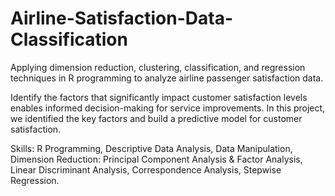 # Airline-Satisfaction-Data-Classification
Applying dimension reduction, clustering, classification, and regression techniques in R programming to analyze airline passenger satisfaction data.

Identify the factors that significantly impact customer satisfaction levels enables informed decision-making for service improvements. In this project, we identified the key factors and build a predictive model for customer satisfaction.

Skills: R Programming, Descriptive Data Analysis, Data Manipulation, Dimension Reduction: Principal Component Analysis & Factor Analysis, 
Linear Discriminant Analysis, Correspondence Analysis, Stepwise Regression. 




